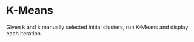 # K-Means 

Given k and k manually selected initial clusters, run K-Means and display each iteration. 

